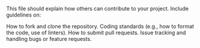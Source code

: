 This file should explain how others can contribute to your project. Include guidelines on:

How to fork and clone the repository.
Coding standards (e.g., how to format the code, use of linters).
How to submit pull requests.
Issue tracking and handling bugs or feature requests.